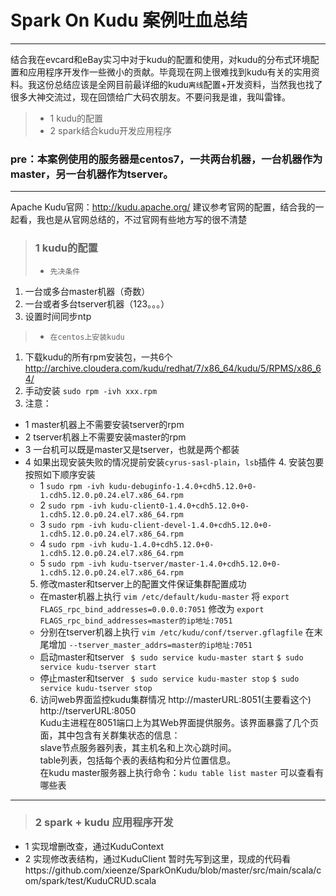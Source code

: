 # Spark On Kudu 案例吐血总结

------

结合我在evcard和eBay实习中对于kudu的配置和使用，对kudu的分布式环境配置和应用程序开发作一些微小的贡献。毕竟现在网上很难找到kudu有关的实用资料。我这份总结应该是全网目前最详细的kudu`离线`配置+开发资料，当然我也找了很多大神交流过，现在回馈给广大码农朋友。不要问我是谁，我叫雷锋。

> * 1 kudu的配置
> * 2 spark结合kudu开发应用程序

### pre：本案例使用的服务器是centos7，一共两台机器，一台机器作为master，另一台机器作为tserver。

------

Apache Kudu官网：http://kudu.apache.org/
建议参考官网的配置，结合我的一起看，我也是从官网总结的，不过官网有些地方写的很不清楚

> ### 1 kudu的配置
> * `先决条件`
 1. 一台或多台master机器（奇数）
 2.  一台或者多台tserver机器（123。。。）
 3. 设置时间同步ntp

     


> * `在centos上安装kudu`
 1. 下载kudu的所有rpm安装包，一共6个 http://archive.cloudera.com/kudu/redhat/7/x86_64/kudu/5/RPMS/x86_64/
 2. 手动安装 ```sudo rpm -ivh xxx.rpm```
 3. 注意：
 - 1 master机器上不需要安装tserver的rpm
 - 2 tserver机器上不需要安装master的rpm
 - 3 一台机可以既是master又是tserver，也就是两个都装
 - 4 如果出现安装失败的情况提前安装`cyrus-sasl-plain`，`lsb`插件
    4. 安装包要按照如下顺序安装
     - 1 `sudo rpm -ivh kudu-debuginfo-1.4.0+cdh5.12.0+0-1.cdh5.12.0.p0.24.el7.x86_64.rpm`
     - 2 `sudo rpm -ivh kudu-client0-1.4.0+cdh5.12.0+0-1.cdh5.12.0.p0.24.el7.x86_64.rpm` 
     - 3 `sudo rpm -ivh kudu-client-devel-1.4.0+cdh5.12.0+0-1.cdh5.12.0.p0.24.el7.x86_64.rpm`
     - 4 `sudo rpm -ivh kudu-1.4.0+cdh5.12.0+0-1.cdh5.12.0.p0.24.el7.x86_64.rpm `
     - 5 `sudo rpm -ivh kudu-tserver/master-1.4.0+cdh5.12.0+0-1.cdh5.12.0.p0.24.el7.x86_64.rpm` 
    5. 修改master和tserver上的配置文件保证集群配置成功
    - 在master机器上执行
    	`vim /etc/default/kudu-master` 
	将
    	`export FLAGS_rpc_bind_addresses=0.0.0.0:7051`
	修改为
    	`export FLAGS_rpc_bind_addresses=master的ip地址:7051`
    - 分别在tserver机器上执行
        `vim /etc/kudu/conf/tserver.gflagfile`
    在末尾增加
        `--tserver_master_addrs=master的ip地址:7051`
    - 启动master和tserver
    	` $ sudo service kudu-master start`
        `$ sudo service kudu-tserver start`
    - 停止master和tserver
    	` $ sudo service kudu-master stop`
        `$ sudo service kudu-tserver stop`  
    6. 访问web界面监控kudu集群情况
	http://masterURL:8051(主要看这个)  
	http://tserverURL:8050  
	Kudu主进程在8051端口上为其Web界面提供服务。该界面暴露了几个页面，其中包含有关群集状态的信息：  
	slave节点服务器列表，其主机名和上次心跳时间。  
	table列表，包括每个表的表结构和分片位置信息。  
	在kudu master服务器上执行命令：`kudu table list master` 可以查看有哪些表  

	
------

> ### 2 spark + kudu 应用程序开发
 - 1 实现增删改查，通过KuduContext
 - 2 实现修改表结构，通过KuduClient
暂时先写到这里，现成的代码看https://github.com/xieenze/SparkOnKudu/blob/master/src/main/scala/com/spark/test/KuduCRUD.scala
